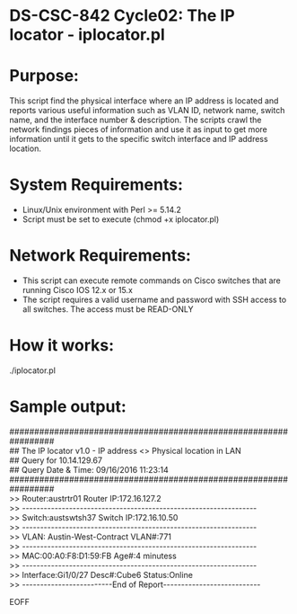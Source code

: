 # DS-CSC-842 Cycle02: The IP locator - iplocator.pl

# Purpose:
This script find the physical interface where an IP address is located and reports various useful information such as VLAN ID, network name, switch name, and the interface number & description. The scripts crawl the network findings pieces of information and use it as input to get more information until it gets to the specific switch interface and IP address location. 

# System Requirements: 
- Linux/Unix environment with Perl >= 5.14.2
- Script must be set to execute (chmod +x iplocator.pl)

# Network Requirements:
- This script can execute remote commands on Cisco switches that are running Cisco IOS 12.x or 15.x
- The script requires a valid username and password with SSH access to all switches. The access must be READ-ONLY

# How it works: 
./iplocator.pl <IPv4 address>

# Sample output:
\#################################################################\
\##	The IP locator v1.0 - IP address <> Physical location in LAN \
\##				        Query for 10.14.129.67 \
\##		      Query Date & Time: 09/16/2016 11:23:14 \
\################################################################# \
\>> Router:austrtr01 Router 		IP:172.16.127.2 \
\>> ----------------------------------------------------------------- \
\>> Switch:austswtsh37 Switch 	IP:172.16.10.50 \
\>> ----------------------------------------------------------------- \
\>> VLAN: Austin-West-Contract 	VLAN#:771 \
\>> ----------------------------------------------------------------- \
\>> MAC:00:A0:F8:D1:59:FB 		Age#:4 minutess \
\>> ----------------------------------------------------------------- \
\>> Interface:Gi1/0/27 Desc#:Cube6 Status:Online \
\>> -------------------------End of Report--------------------------- 

EOFF

